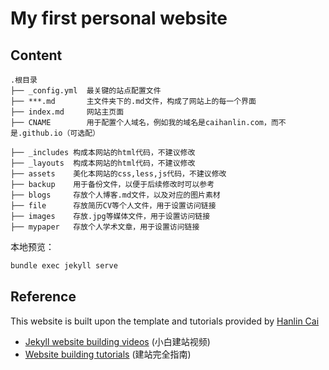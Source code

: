 # My first personal website





## Content

```
.根目录
├── _config.yml  最关键的站点配置文件
├── ***.md       主文件夹下的.md文件，构成了网站上的每一个界面
├── index.md     网站主页面
├── CNAME        用于配置个人域名，例如我的域名是caihanlin.com，而不是.github.io（可选配）

├── _includes 构成本网站的html代码，不建议修改
├── _layouts  构成本网站的html代码，不建议修改
├── assets    美化本网站的css,less,js代码，不建议修改
├── backup    用于备份文件，以便于后续修改时可以参考
├── blogs     存放个人博客.md文件，以及对应的图片素材
├── file      存放简历CV等个人文件，用于设置访问链接
├── images    存放.jpg等媒体文件，用于设置访问链接
├── mypaper   存放个人学术文章，用于设置访问链接
```



本地预览：

```bash
bundle exec jekyll serve
```



## Reference

This website is built upon the template and tutorials provided by [Hanlin Cai](https://caihanlin.com)

- [Jekyll website building videos](https://www.bilibili.com/video/BV1ja4y1G7tX/) (小白建站视频)
- [Website building tutorials](https://caihanlin.com/blogs/web/)  (建站完全指南)

